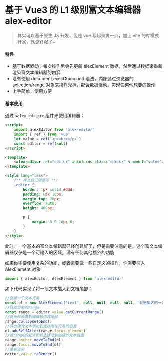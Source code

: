 # 基于 Vue3 的 L1 级别富文本编辑器 alex-editor

> 其实可以基于原生 JS 开发，但是 vue 写起来爽一点，加上 vite 的库模式开发，就更舒服了~

#### 特性

-   基于数据驱动：每次操作后会先更新 alexElement 数据，然后通过数据来重新渲染富文本编辑器的内容
-   没有使用 document.execCommand 语法，内部通过浏览器的 selection/range 对象来操作光标，配合数据驱动，实现任何你想要的操作
-   上手简单，使用方便

#### 基本使用

通过 `<alex-editor>` 组件来使用编辑器：

```html
<script>
	import alexEditor from 'alex-editor'
	import { ref } from 'vue'
	let value = ref(`<p><br></p>`)
	const editor = ref(null)
</script>

<template>
	<alex-editor ref="editor" autofocus class="editor" v-model="value"></alex-editor>
</template>

<style lang="less">
	/** 样式自己随便写 **/
	.editor {
		border: 1px solid #ddd;
		padding: 6px 10px;
		margin-top: 20px;
		overflow: auto;
		height: 400px;

		p {
			margin: 0 0 10px 0;
		}
	}
</style>
```

此时，一个基本的富文本编辑器已经创建好了，但是需要注意的是，这个富文本编辑器仅仅是一个可输入的区域，没有任何其他额外的功能

如果你需要使用复杂的功能，或者需要做一些自定义的操作，你需要引入 AlexElement 对象

```javascript
import { alexEditor, AlexElement } from 'alex-editor'
```

如下代码实现了将一段文本插入到文档尾部：

```javascript
//创建一个文本元素
const el = new AlexElement('text', null, null, null, null, '我是插入的一段文本')
//获取当前的range
const range = editor.value.getCurrentRange()
//将光标设置到编辑器内容尾部
range.collapseToEnd()
//将创建的文本添加到光标所在元素的后面
el.addSelfAfter(range.focus.element)
//将range的起点和终点移动到创建的文本后面
range.anchor.moveToEnd(el)
range.focus.moveToEnd(el)
//重新渲染
editor.value.reRender()
```
